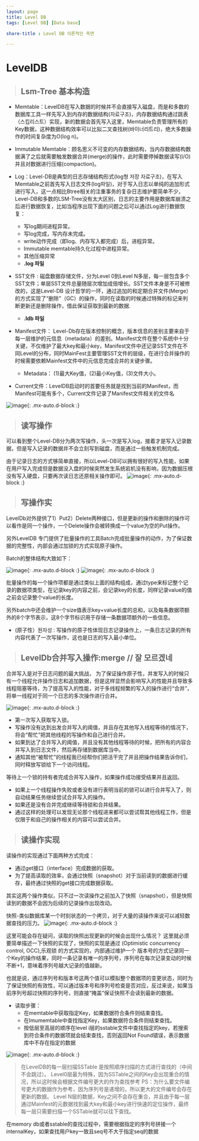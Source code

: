 ```yaml
---
layout: page
title: Level DB
tags: [Level DB] [Data base] 

share-title : Level DB 이론적인 측면 

---
```




#  LevelDB 
> ## Lsm-Tree 基本构造

- Memtable：LevelDB在写入数据的时候并不会直接写入磁盘，而是和多数的数据库工具一样先写入到内存的数据结构(자료구조)，内存数据结构通过跳表（스킵리스트）实现，新的数据会首先写入这里，Memtable负责管理所有的Key数据，这种数据结构效率可以比拟二叉查找树(바이너리트리)，绝大多数操作的时间复杂度为O(log n)。

- Immutable Memtable：顾名思义不可变的内存数据结构，当内存数据结构数据满了之后就需要触发数据合并(merge)的操作，此时需要停掉数据读写(I/O)并且对数据进行压缩(compaction)。

- Log：Level-DB是典型的日志存储结构形式(log형 저장 자료구조)，在写入Memtable之前首先写入日志文件(log파일)，对于写入日志以单纯的追加形式进行写入，这一点相比Btree相关的注重事务的复杂日志维护要简单不少，Level-DB和多数的LSM-Tree没有太大区别，日志的主要作用是数据库崩溃之后进行数据恢复，比如当程序出现下面的问题之后可以通过Log进行数据恢复：
  - 写log期间进程异常。
  - 写log完成，写内存未完成。
  - write动作完成（即log、内存写入都完成）后，进程异常。
  - Immutable memtable持久化过程中进程异常。
  - 其他压缩异常
  - **.log 파일**

- SST文件 : 磁盘数据存储文件，分为Level 0到Level N多层，每一层包含多个SST文件；单层SST文件总量随层次增加成倍增长。SST文件本身是不可被修改的，这是Level-DB 设计哲学的一环，通过追加的和定期合并文件(Merge）的方式实现了“删除”（GC）的操作，同时在读取的时候通过特殊的标记来判断更新还是删除操作，借此保证获取到最新的数据.
  - **.ldb 파일**

- Manifest文件： Level-Db存在版本控制的概念，版本信息的差别主要来自于每一层维护的元信息（metadata）的差别。Manifest文件在整个系统中十分关键，不仅维护了最大key和最小key，Manifest文件中还记录SST文件在不同Level的分布，同时MainFest主要管理SST文件的层级，在进行合并操作的时候需要依赖Mainfest文件中的元信息完成合并的关键步骤。
  -  Metadata： (1)最大Key值，(2)最小Key值，(3)文件大小。  

- Current文件：LevelDB启动时的首要任务就是找到当前的Manifest，而Manifest可能有多个，Current文件记录了Manifest文件相关的文件名
  
![image](https://user-images.githubusercontent.com/86946575/169978872-350dab5c-8d1c-410a-af4e-ac64845223f5.png){: .mx-auto.d-block :}

> ## 读写操作
可以看到整个Level-DB分为两次写操作，头一次是写入log，接着才是写入记录数据，但是写入记录的数据并不会立刻写到磁盘，而是通过一些触发机制完成。

由于记录日志的方式够简单直接，所以Level-DB可以拥有很好的写入性能，如果在用户写入完成但是数据没入盘的时候突然发生系统宕机没有影响，因为数据压根没有写入硬盘，只要再次读日志还原相关操作即可。
![image](https://user-images.githubusercontent.com/86946575/169981605-d1a79f33-f994-4287-a854-16b1014059c0.png){: .mx-auto.d-block :}


> ## 写操作实
LevelDb对外提供了1）Put2）Delete两种接口，但是更新的操作和删除的操作可以看作是同一个操作，一个Delete操作会被转换成一个value为空的Put操作。

另外LevelDB 专门提供了批量操作的工具Batch完成批量操作的动作，为了保证数据的完整性，内部会通过加锁的方式实现原子操作。

Batch的整体结构大致如下：

![image](https://user-images.githubusercontent.com/86946575/169982084-b95f2369-edb3-491d-afc4-caab8520a0bb.png){: .mx-auto.d-block :}
![image](https://user-images.githubusercontent.com/86946575/169984158-a549cc96-1535-4a66-a27a-6fa612bae47a.png){: .mx-auto.d-block :}

批量操作的每一个操作项都是通过类似上面的结构组成，通过type来标记整个记录的数据项类型，在记录key的内容之前，会记录key的长度，同样记录value的值之前会记录整个value的长度。

另外batch中还会维护一个size值表示key+value长度的总和，以及每条数据项额外的8个字节表示，这8个字节标识用于存储一条数据项额外的一些信息。

- (原子性）원자성 : 写操作的原子性体现日志记录操作上，一条日志记录的所有内容代表了一次写操作，这也是日志的写入最小单位。

> ## LevelDb合并写入操作:merge  // 잘 모르겠네

合并写入是对于日志问题的最大挑战， 为了保证操作原子性，并发写入的时候只有一个线程允许操作日志和追加数据，但是这样显然会影响写入的性能并且导致多线程阻塞等待，为了提高写入的性能，对于多线程频繁的写入的操作进行“合并”，将单一线程对于同一个日志的多次操作进行合并。

![image](https://user-images.githubusercontent.com/86946575/169985526-402a7f00-3857-494c-a30f-cd92101a047f.png){: .mx-auto.d-block :}

- 第一次写入获取写入锁。
- 写操作没有达到出发合并写入的阈值，并且存在其他写入线程等待的情况下，将会“帮忙”把其他线程的写操作和自己进行合并。
- 如果到达了合并写入的阈值，并且没有其他线程等待的时候，把所有的内容合并写入到日志文件，然后再存储到数据库当中。
- 通知其他“被帮忙”的线程我已经帮你们把活干完了并且把操作结果告诉你们，同时释放写锁给下一个访问线程。

等待上一个锁的持有者完成合并写入操作，如果操作成功接受结果并且返回。
- 如果上一个线程操作失败或者没有进行表明当前的锁可以进行合并写入了，则自动结果任务继续尝试合并写入的操作。
- 如果还是没有合并完成继续等待锁和合并结果。
- 通过这样的处理可以发现无论那个线程进来都可以尝试帮其他线程工作，但是仅限于和自己的操作相关的内容可以尝试合并。

> ## 读操作实现
读操作的实现通过下面两种方式完成：
- 通过get接口（interface）完成数据的获取。
- 为了提高读取的效率，会通过快照（snapshot）对于当前读到的数据进行缓存，最终通过快照的get接口完成数据获取。

其实这两个操作类似，只不过一次读操作之前加入了快照（snapshot），但是快照读到的数据不会因为后续的记录操作出现改动。

快照-类似数据库某一个时刻状态的一个拷贝，对于大量的读操作来说可以减轻数据查找的压力。
![image](https://user-images.githubusercontent.com/86946575/169993359-fcb4e18c-edf5-4022-bd79-65c5b153ace0.png){: .mx-auto.d-block :}

这里可能会存在疑问，读取的快照出现更新的时候会出现什么情况？
这里就必须要简单描述一下快照的实现了，快照的实现是通过 (Optimistic concurrency control, OCC),乐观锁 的方式实现的，内部通过维护一个 版本号的方式记录同一个Key的操作结果，同时一条记录有唯一的序列号，序列号在每次记录变动的时候不断+1，意味着序列号越大记录的值越新。

也就是说，通过序列号和版本号这两个值可以模拟整个数据项的变更状态，同时为了保证快照的有效性，可以通过版本号和序列号检查是否对应，反过来说，如果当前序列号超过快照的序列号，则直接“掩盖”保证快照不会读到最新的数据。

- 读取步骤：
   - 在memtable中获取指定Key，如果数据符合条件则结束查找。
   - 在Imumemtable中查找指定Key，如果数据符合条件则结束查找。
   - 按低层至高层的顺序在level i层的sstable文件中查找指定的key，若搜索到符合条件的数据项就会结束查找，否则返回Not Found错误，表示数据库中不存在指定的数据


![image](https://user-images.githubusercontent.com/86946575/169994138-10d72919-1f6c-4ac2-903c-eaca0d9e9a17.png){: .mx-auto.d-block :}

>在LevelDB的每一层扫描SSTable 是按照顺序扫描的方式进行查找的（中间不会跳过）。
>Level0层最为特殊，因为SSTable之间的Key会出现重合的情况，所以这时候会根据文件编号更大的作为查找参考
> PS：为什么要文件编号更大的数据作为参考，因为序列号是递增的，所以更大的文件编号会存在更新的数据。
> Level N层的数据，Key之间不会存在重合，并且由于每一层通过Mainfest的元数据找到最大key和最小key进行快速的定位操作，最终每一层只需要扫描一个SSTable就可以往下查找。

在memory db或者sstable的查找过程中，需要根据指定的序列号拼接一个internalKey，如果查找用户key一致且seq号不大于指定seq的数据